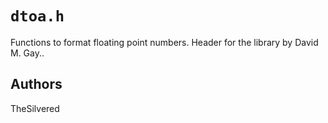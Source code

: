 # `dtoa.h`

Functions to format floating point numbers. Header for the library by David M.
Gay..

## Authors

TheSilvered


